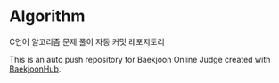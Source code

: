 # Algorithm
C언어 알고리즘 문제 풀이 자동 커밋 레포지토리



This is an auto push repository for Baekjoon Online Judge created with [BaekjoonHub](https://github.com/BaekjoonHub/BaekjoonHub).
